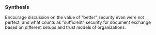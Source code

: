 ### Synthesis

Encourage discussion on the value of "better" security even were not perfect, and what counts as "sufficient" security for document exchange based on different setups and trust models of organizations.
